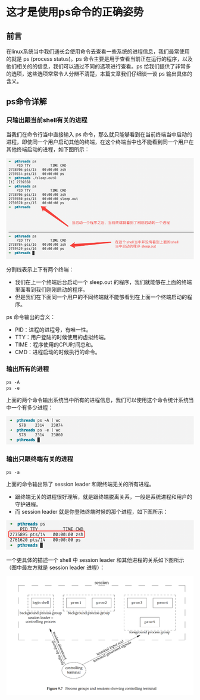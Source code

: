 # 这才是使用ps命令的正确姿势

## 前言

在linux系统当中我们通长会使用命令去查看一些系统的进程信息，我们最常使用的就是 ps (process status)。ps 命令主要是用于查看当前正在运行的程序，以及他们相关的的信息，我们可以通过不同的选项进行查看。ps 给我们提供了非常多的选项，这些选项常常令人分辨不清楚，本篇文章我们仔细谈一谈 ps 输出具体的含义。

## ps命令详解

### 只输出跟当前shell有关的进程

当我们在命令行当中直接输入 ps 命令，那么就只能够看到在当前终端当中启动的进程，即使同一个用户启动其他的终端，在这个终端当中也不能看到同一个用户在其他终端启动的进程，如下图所示：

![40](../../images/linux/command/40.png)

分割线表示上下有两个终端：

- 我们在上一个终端后台启动一个 sleep.out 的程序，我们就能够在上面的终端里面看到我们刚刚启动的程序。
- 但是我们在下面同一个用户的不同终端就不能够看到在上面一个终端启动的程序。

ps 命令输出的含义：

- PID：进程的进程号，有唯一性。
- TTY：用户登陆的时候使用的虚拟终端。
- TIME：程序使用的CPU时间总和。
- CMD：进程启动的时候执行的命令。

### 输出所有的进程

```shell
ps -A
ps -e
```

上面的两个命令输出系统当中所有的进程信息，我们可以使用这个命令统计系统当中一个有多少进程：

![40](../../images/linux/command/41.png)

### 输出只跟终端有关的进程

```shell
ps -a
```

上面的命令输出除了 session leader 和跟终端无关的所有进程。

- 跟终端无关的进程很好理解，就是跟终端脱离关系，一般是系统进程和用户的守护进程。
- 而 session leader 就是你登陆终端时候的那个进程，如下图所示：

![40](../../images/linux/command/42.png)

一个更具体的描述一个 shell 中 session leader 和其他进程的关系如下图所示（图中最左方就是 session leader 进程）：

![40](../../images/linux/command/43.png)